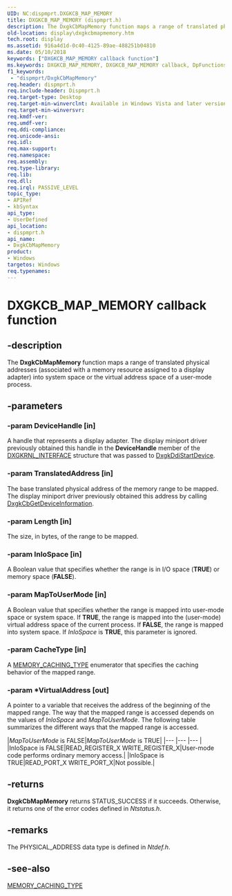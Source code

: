 ```yaml
---
UID: NC:dispmprt.DXGKCB_MAP_MEMORY
title: DXGKCB_MAP_MEMORY (dispmprt.h)
description: The DxgkCbMapMemory function maps a range of translated physical addresses (associated with a memory resource assigned to a display adapter) into system space or the virtual address space of a user-mode process.
old-location: display\dxgkcbmapmemory.htm
tech.root: display
ms.assetid: 916a4d1d-0c40-4125-89ae-488251b04810
ms.date: 05/10/2018
keywords: ["DXGKCB_MAP_MEMORY callback function"]
ms.keywords: DXGKCB_MAP_MEMORY, DXGKCB_MAP_MEMORY callback, DpFunctions_51d99a74-2fae-40b7-9e04-8afe0fc38805.xml, DxgkCbMapMemory, DxgkCbMapMemory callback function [Display Devices], display.dxgkcbmapmemory, dispmprt/DxgkCbMapMemory
f1_keywords:
 - "dispmprt/DxgkCbMapMemory"
req.header: dispmprt.h
req.include-header: Dispmprt.h
req.target-type: Desktop
req.target-min-winverclnt: Available in Windows Vista and later versions of the Windows operating systems.
req.target-min-winversvr: 
req.kmdf-ver: 
req.umdf-ver: 
req.ddi-compliance: 
req.unicode-ansi: 
req.idl: 
req.max-support: 
req.namespace: 
req.assembly: 
req.type-library: 
req.lib: 
req.dll: 
req.irql: PASSIVE_LEVEL
topic_type:
- APIRef
- kbSyntax
api_type:
- UserDefined
api_location:
- dispmprt.h
api_name:
- DxgkCbMapMemory
product:
- Windows
targetos: Windows
req.typenames: 
---
```


# DXGKCB_MAP_MEMORY callback function


## -description


The <b>DxgkCbMapMemory</b> function maps a range of translated physical addresses (associated with a memory resource assigned to a display adapter) into system space or the virtual address space of a user-mode process.


## -parameters




### -param DeviceHandle [in]

A handle that represents a display adapter. The display miniport driver previously obtained this handle in the <b>DeviceHandle</b> member of the <a href="https://docs.microsoft.com/windows-hardware/drivers/ddi/dispmprt/ns-dispmprt-_dxgkrnl_interface">DXGKRNL_INTERFACE</a> structure that was passed to <a href="https://docs.microsoft.com/windows-hardware/drivers/ddi/dispmprt/nc-dispmprt-dxgkddi_start_device">DxgkDdiStartDevice</a>.


### -param TranslatedAddress [in]

The base translated physical address of the memory range to be mapped. The display miniport driver previously obtained this address by calling <a href="https://docs.microsoft.com/windows-hardware/drivers/ddi/dispmprt/nc-dispmprt-dxgkcb_get_device_information">DxgkCbGetDeviceInformation</a>.


### -param Length [in]

The size, in bytes, of the range to be mapped.


### -param InIoSpace [in]

A Boolean value that specifies whether the range is in I/O space (<b>TRUE</b>) or memory space (<b>FALSE</b>).


### -param MapToUserMode [in]

A Boolean value that specifies whether the range is mapped into user-mode space or system space. If <b>TRUE</b>, the range is mapped into the (user-mode) virtual address space of the current process. If <b>FALSE</b>, the range is mapped into system space. If <i>InIoSpace</i> is <b>TRUE</b>, this parameter is ignored.


### -param CacheType [in]

A <a href="https://docs.microsoft.com/windows-hardware/drivers/ddi/wdm/ne-wdm-_memory_caching_type">MEMORY_CACHING_TYPE</a> enumerator that specifies the caching behavior of the mapped range.


### -param *VirtualAddress [out]

A pointer to a variable that receives the address of the beginning of the mapped range. The way that the mapped range is accessed depends on the values of <i>InIoSpace</i> and <i>MapToUserMode</i>. The following table summarizes the different ways that the mapped range is accessed.

|*MapToUserMode* is FALSE|*MapToUserMode* is TRUE|
|--- |--- |--- |
|InIoSpace is FALSE|READ_REGISTER_X WRITE_REGISTER_X|User-mode code performs ordinary memory access.|
|InIoSpace is TRUE|READ_PORT_X WRITE_PORT_X|Not possible.|
 


## -returns



<b>DxgkCbMapMemory</b> returns STATUS_SUCCESS if it succeeds. Otherwise, it returns one of the error codes defined in <i>Ntstatus.h</i>.




## -remarks



The PHYSICAL_ADDRESS data type is defined in <i>Ntdef.h</i>.




## -see-also




<a href="https://docs.microsoft.com/windows-hardware/drivers/ddi/wdm/ne-wdm-_memory_caching_type">MEMORY_CACHING_TYPE</a>
 

 

